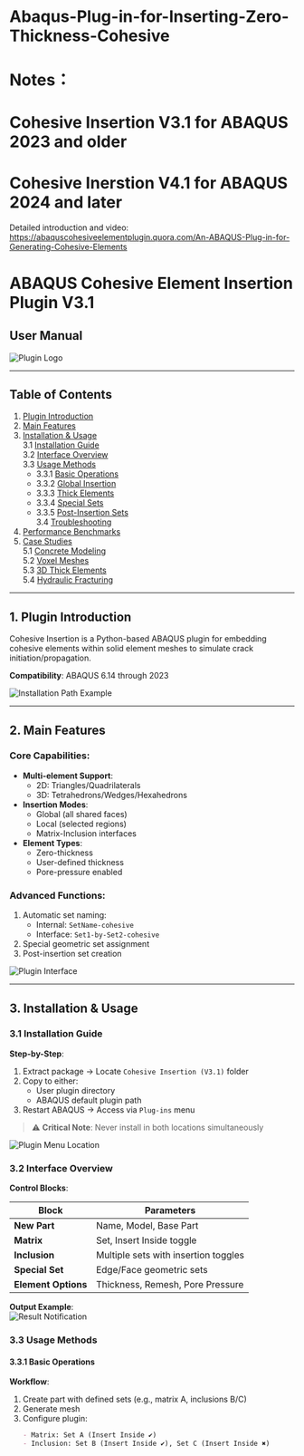 # Abaqus-Plug-in-for-Inserting-Zero-Thickness-Cohesive

# Notes：
#            Cohesive Insertion V3.1 for ABAQUS 2023 and older
#            Cohesive Inerstion V4.1 for ABAQUS 2024 and later

Detailed introduction and video:
        https://abaquscohesiveelementplugin.quora.com/An-ABAQUS-Plug-in-for-Generating-Cohesive-Elements
        
# ABAQUS Cohesive Element Insertion Plugin V3.1  
## User Manual  

![Plugin Logo](media/image3.png "Cohesive Insertion Plugin Logo")  

---

## Table of Contents
1. [Plugin Introduction](#1-plugin-introduction)  
2. [Main Features](#2-main-features)  
3. [Installation & Usage](#3-installation--usage)  
   3.1 [Installation Guide](#31-installation-guide)  
   3.2 [Interface Overview](#32-interface-overview)  
   3.3 [Usage Methods](#33-usage-methods)  
      - 3.3.1 [Basic Operations](#331-basic-operations)  
      - 3.3.2 [Global Insertion](#332-global-insertion)  
      - 3.3.3 [Thick Elements](#333-thick-elements)  
      - 3.3.4 [Special Sets](#334-special-sets)  
      - 3.3.5 [Post-Insertion Sets](#335-post-insertion-sets)  
   3.4 [Troubleshooting](#34-troubleshooting)  
4. [Performance Benchmarks](#4-performance-benchmarks)  
5. [Case Studies](#5-case-studies)  
   5.1 [Concrete Modeling](#51-concrete-modeling)  
   5.2 [Voxel Meshes](#52-voxel-meshes)  
   5.3 [3D Thick Elements](#53-3d-thick-elements)  
   5.4 [Hydraulic Fracturing](#54-hydraulic-fracturing)  

---

## 1. Plugin Introduction  
Cohesive Insertion is a Python-based ABAQUS plugin for embedding cohesive elements within solid element meshes to simulate crack initiation/propagation.  

**Compatibility**: ABAQUS 6.14 through 2023  

![Installation Path Example](media/image4.png "Typical plugin installation directory")  

---

## 2. Main Features  
### Core Capabilities:  
- **Multi-element Support**:  
  - 2D: Triangles/Quadrilaterals  
  - 3D: Tetrahedrons/Wedges/Hexahedrons  
- **Insertion Modes**:  
  - Global (all shared faces)  
  - Local (selected regions)  
  - Matrix-Inclusion interfaces  
- **Element Types**:  
  - Zero-thickness  
  - User-defined thickness  
  - Pore-pressure enabled  

### Advanced Functions:  
1. Automatic set naming:  
   - Internal: `SetName-cohesive`  
   - Interface: `Set1-by-Set2-cohesive`  
2. Special geometric set assignment  
3. Post-insertion set creation  

![Plugin Interface](media/image7.png "Main plugin control panel")  

---

## 3. Installation & Usage  
### 3.1 Installation Guide  
**Step-by-Step**:  
1. Extract package → Locate `Cohesive Insertion (V3.1)` folder  
2. Copy to either:  
   - User plugin directory  
   - ABAQUS default plugin path  
3. Restart ABAQUS → Access via `Plug-ins` menu  

> ⚠️ **Critical Note**: Never install in both locations simultaneously  

![Plugin Menu Location](media/image6.png "ABAQUS plugin menu entry")  

### 3.2 Interface Overview  
**Control Blocks**:  

| Block | Parameters |  
|-------|------------|  
| **New Part** | Name, Model, Base Part |  
| **Matrix** | Set, Insert Inside toggle |  
| **Inclusion** | Multiple sets with insertion toggles |  
| **Special Set** | Edge/Face geometric sets |  
| **Element Options** | Thickness, Remesh, Pore Pressure |  

**Output Example**:  
![Result Notification](media/image8.png "Successful insertion message")  

### 3.3 Usage Methods  
#### 3.3.1 Basic Operations  
**Workflow**:  
1. Create part with defined sets (e.g., matrix A, inclusions B/C)  
2. Generate mesh  
3. Configure plugin:  
   ```markdown
   - Matrix: Set A (Insert Inside ✔)  
   - Inclusion: Set B (Insert Inside ✔), Set C (Insert Inside ✖)  
